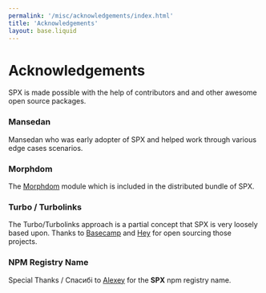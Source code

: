 ```yaml
---
permalink: '/misc/acknowledgements/index.html'
title: 'Acknowledgements'
layout: base.liquid
---
```


# Acknowledgements

SPX is made possible with the help of contributors and and other awesome open source packages.

### Mansedan

Mansedan who was early adopter of SPX and helped work through various edge cases scenarios.

### Morphdom

The [Morphdom](https://github.com/patrick-steele-idem/morphdom) module which is included in the distributed bundle of SPX.

### Turbo / Turbolinks

The Turbo/Turbolinks approach is a partial concept that SPX is very loosely based upon. Thanks to [Basecamp](https://stimulus.hotwired.dev/assets/logo-basecamp.svg) and [Hey](https://hey.com/) for open sourcing those projects.

### NPM Registry Name

Special Thanks / Спасибі to [Alexey](https://github.com/gigi) for the **SPX** npm registry name.
